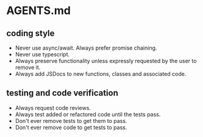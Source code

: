 # AGENTS.md

## coding style
- Never use async/await. Always prefer promise chaining.
- Never use typescript.
- Always preserve functionality unless expressly requested by the user to remove it.
- Always add JSDocs to new functions, classes and associated code.

## testing and code verification
- Always request code reviews.
- Always test added or refactored code until the tests pass.
- Don't ever remove tests to get them to pass.
- Don't ever remove code to get tests to pass.
